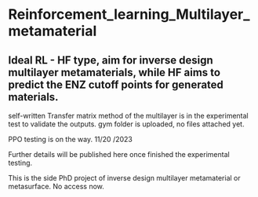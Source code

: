 # Reinforcement_learning_Multilayer_metamaterial

## Ideal RL - HF type, aim for inverse design multilayer metamaterials, while HF aims to predict the ENZ cutoff points for generated materials. 

self-written Transfer matrix method of the multilayer is in the experimental test to validate the outputs.
gym folder is uploaded, no files attached yet. 

PPO testing is on the way. 11/20 /2023 

Further details will be published here once finished the experimental testing.  



This is the side PhD project of inverse design multilayer metamaterial or metasurface. No access now. 
